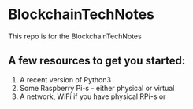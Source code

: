 # BlockchainTechNotes

This repo is for the BlockchainTechNotes


## A few resources to get you started:

1. A recent version of Python3
2. Some Raspberry Pi-s - either physical or virtual
3. A network, WiFi if you have physical RPi-s or 
